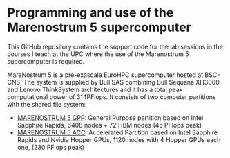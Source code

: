 # Programming and use of the Marenostrum 5 supercomputer
This GitHub repository contains the support code for the lab sessions in the courses I teach at the UPC where the use of the Marenostrum 5 supercomputer is required.

MareNostrum 5 is a pre-exascale EuroHPC supercomputer hosted at BSC-CNS. The system is supplied by Bull SAS combining Bull Sequana XH3000 and Lenovo ThinkSystem architectures and it has a total peak computational power of 314PFlops. It consists of two computer partitions with the shared file system:
* [MARENOSTRUM 5 GPP](https://www.top500.org/system/180237/): General Purpose partition based on Intel Sapphire Rapids, 6408 nodes + 72 HBM nodes (45 PFlops peak)
* [MARENOSTRUM 5 ACC](https://www.top500.org/system/180238/): Accelerated Partition based on Intel Sapphire Rapids and Nvidia Hopper GPUs, 1120 nodes with 4 Hopper GPUs each one, (230 PFlops peak)
